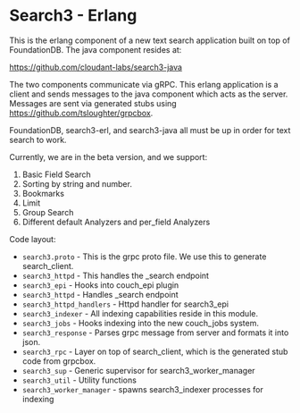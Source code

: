 Search3 - Erlang
=====

This is the erlang component of a new text search application built on top
of FoundationDB. The java component resides at:

https://github.com/cloudant-labs/search3-java

The two components communicate via gRPC. This erlang application is a client
and sends messages to the java component which acts as the server. Messages
are sent via generated stubs using https://github.com/tsloughter/grpcbox.

FoundationDB, search3-erl, and search3-java all must be up in order for text
search to work.

Currently, we are in the beta version, and we support:

1) Basic Field Search
2) Sorting by string and number.
3) Bookmarks
4) Limit
5) Group Search
6) Different default Analyzers and per_field Analyzers

Code layout:

* `search3.proto` - This is the grpc proto file. We use this to generate
    search_client.
* `search3_httpd` - This handles the _search endpoint
* `search3_epi` - Hooks into couch_epi plugin 
* `search3_httpd` - Handles _search endpoint
* `search3_httpd_handlers` - Httpd handler for search3_epi
* `search3_indexer` - All indexing capabilities reside in this module.
* `search3_jobs` - Hooks indexing into the new couch_jobs system.
* `search3_response` - Parses grpc message from server and formats it into
    json.
* `search3_rpc` - Layer on top of search_client, which is the generated stub
    code from grpcbox.
* `search3_sup` - Generic supervisor for search3_worker_manager
* `search3_util` - Utility functions
* `search3_worker_manager` - spawns search3_indexer processes for indexing
